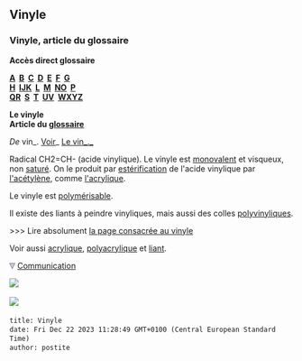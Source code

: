 ## Vinyle
### Vinyle, article du glossaire
 **Accès direct glossaire**

**[A](a.html)  [B](b.html)  [C](c.html)  [D](d.html)  [E](e.html)  [F](f.html)  [G](g.html)  
[H](h.html)  [IJK](ijk.html)  [L](l.html)  [M](m.html)  [NO](no.html)  [P](p.html)  
[QR](qr.html)  [S](s.html)  [T](t.html)  [UV](uv.html)  [WXYZ](wxyz.html)**

**Le vinyle  
Article du [glossaire](glossaire.html)**

_De_ vin_. [Voir](vin.html)_ [Le vin_._](vin.html)

Radical CH2=CH- (acide vinylique). Le vinyle est [monovalent](valence.html) et visqueux, non [saturé](saturation.html). On le produit par [estérification](saponification.html#lesterification) de l'acide vinylique par [l'acétylène](acetylene.html), comme [l'acrylique](acryliquegloss.html).

Le vinyle est [polymérisable](polymere.html).

Il existe des liants à peindre vinyliques, mais aussi des colles [polyvinyliques](polyvinyle.html).

\>>> Lire absolument [la page consacrée au vinyle](vinyle.html)

Voir aussi [acrylique](acryliquegloss.html), [polyacrylique](polyacrylique.html) et [liant](liant.html).



![](images/flechebas.gif) [Communication](http://www.artrealite.com/annonceurs.htm) 

[![](https://cbonvin.fr/sites/regie.artrealite.com/visuels/campagne1.png)](index-2.html#20131014)

![](https://cbonvin.fr/sites/regie.artrealite.com/visuels/campagne2.png)
```
title: Vinyle
date: Fri Dec 22 2023 11:28:49 GMT+0100 (Central European Standard Time)
author: postite
```
